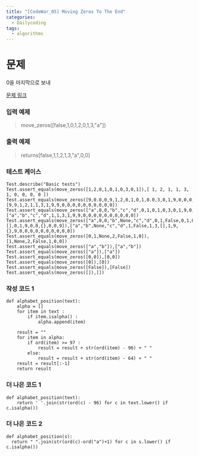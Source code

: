 ```yaml
---
title: "[CodeWar_05] Moving Zeros To The End"
categories:
  - Dailycoding
tags:
  - algorithms
---
```


# 문제
0을 마지막으로 보내


[문제 링크](https://www.codewars.com/kata/52597aa56021e91c93000cb0/train/python)

### 입력 예제
> move_zeros([false,1,0,1,2,0,1,3,"a"])
### 출력 예제
> returns[false,1,1,2,1,3,"a",0,0]

### 테스트 케이스
```
Test.describe("Basic tests")
Test.assert_equals(move_zeros([1,2,0,1,0,1,0,3,0,1]),[ 1, 2, 1, 1, 3, 1, 0, 0, 0, 0 ])
Test.assert_equals(move_zeros([9,0.0,0,9,1,2,0,1,0,1,0.0,3,0,1,9,0,0,0,0,9]),[9,9,1,2,1,1,3,1,9,9,0,0,0,0,0,0,0,0,0,0])
Test.assert_equals(move_zeros(["a",0,0,"b","c","d",0,1,0,1,0,3,0,1,9,0,0,0,0,9]),["a","b","c","d",1,1,3,1,9,9,0,0,0,0,0,0,0,0,0,0])
Test.assert_equals(move_zeros(["a",0,0,"b",None,"c","d",0,1,False,0,1,0,3,[],0,1,9,0,0,{},0,0,9]),["a","b",None,"c","d",1,False,1,3,[],1,9,{},9,0,0,0,0,0,0,0,0,0,0])
Test.assert_equals(move_zeros([0,1,None,2,False,1,0]),[1,None,2,False,1,0,0])
Test.assert_equals(move_zeros(["a","b"]),["a","b"])
Test.assert_equals(move_zeros(["a"]),["a"])
Test.assert_equals(move_zeros([0,0]),[0,0])
Test.assert_equals(move_zeros([0]),[0])
Test.assert_equals(move_zeros([False]),[False])
Test.assert_equals(move_zeros([]),[])

```

### 작성 코드 1
```
def alphabet_position(text):
    alpha = []
    for item in text :
        if item.isalpha() :
            alpha.append(item)

    result = ""
    for item in alpha:
        if ord(item) >= 97 :
            result = result + str(ord(item) - 96) + " "
        else:
            result = result + str(ord(item) - 64) + " "
    result = result[:-1]
    return result
```

### 더 나은 코드 1
```
def alphabet_position(text):
    return ' '.join(str(ord(c) - 96) for c in text.lower() if c.isalpha())
```


### 더 나은 코드 2
```
def alphabet_position(s):
  return " ".join(str(ord(c)-ord("a")+1) for c in s.lower() if c.isalpha())
```
